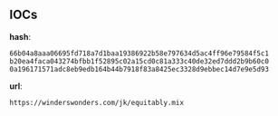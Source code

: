 
## IOCs

__hash__:

```text
66b04a8aaa06695fd718a7d1baa19386922b58e797634d5ac4ff96e79584f5c1
b20ea4faca043274bfbb1f52895c02a15cd0c81a333c40de32ed7ddd2b9b60c0
0a196171571adc8eb9edb164b44b7918f83a8425ec3328d9ebbec14d7e9e5d93
```
__url__:

```text
https://winderswonders.com/jk/equitably.mix
```